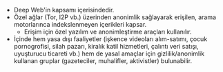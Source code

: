 - Deep Web'in kapsamı içerisindedir.
- Özel ağlar (Tor, I2P vb.) üzerinden anonimlik sağlayarak erişilen, arama motorlarınca indekslenmeyen içerikleri kapsar.
	- Erişim için özel yazılım ve anonimleştirme araçları kullanılır.
- İçinde hem yasa dışı faaliyetler (işkence videoları alım-satımı, çocuk pornogrofisi, silah pazarı, kiralık katil hizmetleri, çalıntı veri satışı, uyuşturucu ticareti vb.) hem de yasal amaçlar için gizlilik/anonimlik kullanan gruplar (gazeteciler, muhalifler, aktivistler) bulunabilir.